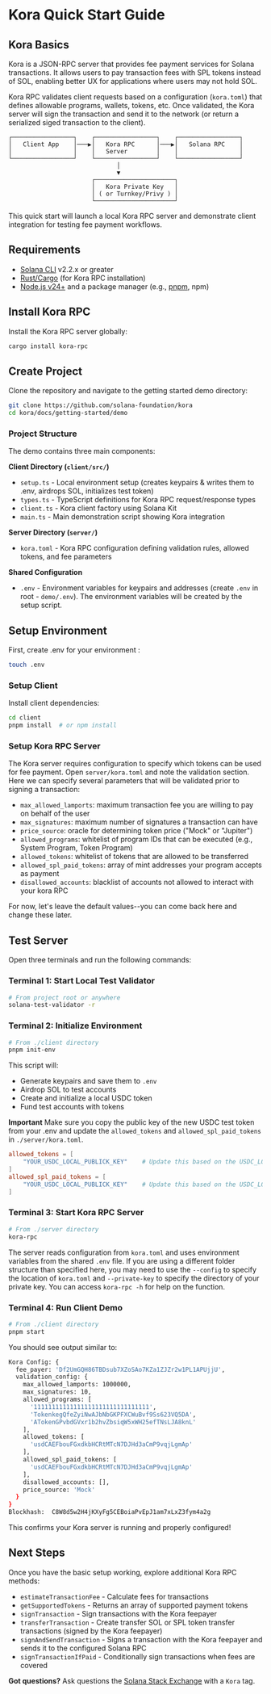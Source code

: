 # Kora Quick Start Guide

## Kora Basics

Kora is a JSON-RPC server that provides fee payment services for Solana transactions. It allows users to pay transaction fees with SPL tokens instead of SOL, enabling better UX for applications where users may not hold SOL.

Kora RPC validates client requests based on a configuration (`kora.toml`) that defines allowable programs, wallets, tokens, etc. Once validated, the Kora server will sign the transaction and send it to the network (or return a serialized siged transaction to the client).

```
┌─────────────────┐    ┌─────────────────┐    ┌─────────────────┐
│   Client App    │───▶│   Kora RPC      │───▶│   Solana RPC    │
│                 │    │   Server        │    │                 │
└─────────────────┘    └─────────────────┘    └─────────────────┘
                              │
                              ▼
                       ┌──────────────────────┐
                       │   Kora Private Key   │
                       │ ( or Turnkey/Privy ) │
                       └──────────────────────┘
```


This quick start will launch a local Kora RPC server and demonstrate client integration for testing fee payment workflows.

## Requirements

- [Solana CLI](https://solana.com/docs/intro/installation) v2.2.x or greater
- [Rust/Cargo](https://doc.rust-lang.org/cargo/getting-started/installation.html) (for Kora RPC installation)
- [Node.js v24+](https://nodejs.org/en/download) and a package manager (e.g., [pnpm](https://pnpm.io/), npm)

## Install Kora RPC

Install the Kora RPC server globally:

```bash
cargo install kora-rpc
```

## Create Project

Clone the repository and navigate to the getting started demo directory:

```bash
git clone https://github.com/solana-foundation/kora
cd kora/docs/getting-started/demo
```

### Project Structure

The demo contains three main components:

**Client Directory (`client/src/`)**
- `setup.ts` - Local environment setup (creates keypairs & writes them to .env, airdrops SOL, initializes test token)
- `types.ts` - TypeScript definitions for Kora RPC request/response types
- `client.ts` - Kora client factory using Solana Kit
- `main.ts` - Main demonstration script showing Kora integration

**Server Directory (`server/`)**
- `kora.toml` - Kora RPC configuration defining validation rules, allowed tokens, and fee parameters

**Shared Configuration**
- `.env` - Environment variables for keypairs and addresses (create `.env` in root - `demo/.env`). The environment variables will be created by the setup script.

## Setup Environment

First, create .env for your environment :

```bash
touch .env
```

### Setup Client

Install client dependencies:

```bash
cd client
pnpm install  # or npm install
```
### Setup Kora RPC Server

The Kora server requires configuration to specify which tokens can be used for fee payment. Open `server/kora.toml` and note the validation section. Here we can specify several parameters that will be validated prior to signing a transaction:

- `max_allowed_lamports`: maximum transaction fee you are willing to pay on behalf of the user
- `max_signatures`: maximum number of signatures a transaction can have
- `price_source`: oracle for determining token price ("Mock" or "Jupiter")
- `allowed_programs`: whitelist of program IDs that can be executed (e.g., System Program, Token Program)
- `allowed_tokens`: whitelist of tokens that are allowed to be transferred
- `allowed_spl_paid_tokens`: array of mint addresses your program accepts as payment
- `disallowed_accounts`: blacklist of accounts not allowed to interact with your kora RPC

For now, let's leave the default values--you can come back here and change these later. 

## Test Server

Open three terminals and run the following commands:

### Terminal 1: Start Local Test Validator
```bash
# From project root or anywhere
solana-test-validator -r
```

### Terminal 2: Initialize Environment
```bash
# From ./client directory
pnpm init-env
```

This script will:
- Generate keypairs and save them to `.env`
- Airdrop SOL to test accounts
- Create and initialize a local USDC token
- Fund test accounts with tokens

**Important** Make sure you copy the public key of the new USDC test token from your .env and update the `allowed_tokens` and `allowed_spl_paid_tokens` in `./server/kora.toml`.

```toml
allowed_tokens = [
    "YOUR_USDC_LOCAL_PUBLICK_KEY"    # Update this based on the USDC_LOCAL_KEY public key comment in your .env
]
allowed_spl_paid_tokens = [
    "YOUR_USDC_LOCAL_PUBLICK_KEY"    # Update this based on the USDC_LOCAL_KEY public key comment in your .env
] 
```

### Terminal 3: Start Kora RPC Server
```bash
# From ./server directory
kora-rpc
```

The server reads configuration from `kora.toml` and uses environment variables from the shared `.env` file. If you are using a different folder structure than specified here, you may need to use the `--config` to specify the location of `kora.toml` and `--private-key` to specify the directory of your private key. You can access `kora-rpc -h` for help on the function.

### Terminal 4: Run Client Demo
```bash
# From ./client directory
pnpm start
```

You should see output similar to:

```bash
Kora Config: {
  fee_payer: 'Df2UmGQH86TBDsub7XZoSAo7KZa1ZJZr2w1PL1APUjjU',
  validation_config: {
    max_allowed_lamports: 1000000,
    max_signatures: 10,
    allowed_programs: [
      '11111111111111111111111111111111',
      'TokenkegQfeZyiNwAJbNbGKPFXCWuBvf9Ss623VQ5DA',
      'ATokenGPvbdGVxr1b2hvZbsiqW5xWH25efTNsLJA8knL'
    ],
    allowed_tokens: [
      'usdCAEFbouFGxdkbHCRtMTcN7DJHd3aCmP9vqjLgmAp' 
    ],
    allowed_spl_paid_tokens: [
      'usdCAEFbouFGxdkbHCRtMTcN7DJHd3aCmP9vqjLgmAp' 
    ],
    disallowed_accounts: [],
    price_source: 'Mock'
  }
}
Blockhash:  C8W8d5w2H4jKXyFg5CEBoiaPvEpJ1am7xLxZ3fym4a2g
```

This confirms your Kora server is running and properly configured!

## Next Steps

Once you have the basic setup working, explore additional Kora RPC methods:

- `estimateTransactionFee` - Calculate fees for transactions
- `getSupportedTokens` - Returns an array of supported payment tokens
- `signTransaction` - Sign transactions with the Kora feepayer
- `transferTransaction` - Create transfer SOL or SPL token transfer transactions (signed by the Kora feepayer)
- `signAndSendTransaction` - Signs a transaction with the Kora feepayer and sends it to the configured Solana RPC
- `signTransactionIfPaid` - Conditionally sign transactions when fees are covered

**Got questions?** Ask questions the [Solana Stack Exchange](https://solana.stackexchange.com/) with a `Kora` tag.
